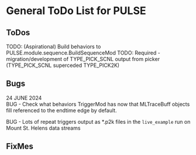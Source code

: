 # General ToDo List for PULSE  

## ToDos
TODO: (Aspirational) Build behaviors to PULSE.module.sequence.BuildSequenceMod
TODO: Required - migration/development of TYPE_PICK_SCNL output from picker (TYPE_PICK_SCNL superceded TYPE_PICK2K)
## Bugs
24 JUNE 2024  
BUG - Check what behaviors TriggerMod has now that MLTraceBuff objects fill referenced to the endtime edge by default.  

BUG - Lots of repeat triggers output as *.p2k files in the `live_example` run on Mount St. Helens data streams

## FixMes